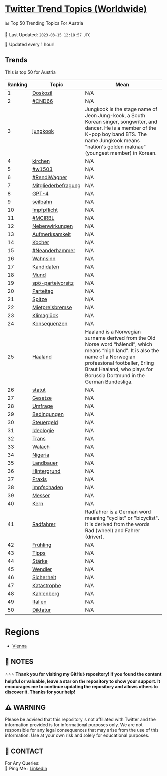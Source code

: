 [Twitter Trend Topics (Worldwide)](https://github.com/ErcinDedeoglu/Twitter-Trend-Topics)
==========


📊 Top 50 Trending Topics For Austria

📆 Last Updated: `2023-03-15 12:18:57 UTC`

🔧 Updated every 1 hour!


## Trends

This is top 50 for Austria

| Ranking | Topic | Mean |
| ------- | ------------ | ------------ |
| 1 | [Doskozil](http://twitter.com/search?q=Doskozil) | N/A |
| 2 | [#CND66](http://twitter.com/search?q=%23CND66) | N/A |
| 3 | [jungkook](http://twitter.com/search?q=jungkook) | Jungkook is the stage name of Jeon Jung-kook, a South Korean singer, songwriter, and dancer. He is a member of the K-pop boy band BTS. The name Jungkook means "nation's golden maknae" (youngest member) in Korean. |
| 4 | [kirchen](http://twitter.com/search?q=kirchen) | N/A |
| 5 | [#w1503](http://twitter.com/search?q=%23w1503) | N/A |
| 6 | [#RendiWagner](http://twitter.com/search?q=%23RendiWagner) | N/A |
| 7 | [Mitgliederbefragung](http://twitter.com/search?q=Mitgliederbefragung) | N/A |
| 8 | [GPT-4](http://twitter.com/search?q=GPT-4) | N/A |
| 9 | [seilbahn](http://twitter.com/search?q=seilbahn) | N/A |
| 10 | [Impfpflicht](http://twitter.com/search?q=Impfpflicht) | N/A |
| 11 | [#MCIRBL](http://twitter.com/search?q=%23MCIRBL) | N/A |
| 12 | [Nebenwirkungen](http://twitter.com/search?q=Nebenwirkungen) | N/A |
| 13 | [Aufmerksamkeit](http://twitter.com/search?q=Aufmerksamkeit) | N/A |
| 14 | [Kocher](http://twitter.com/search?q=Kocher) | N/A |
| 15 | [#Neanderhammer](http://twitter.com/search?q=%23Neanderhammer) | N/A |
| 16 | [Wahnsinn](http://twitter.com/search?q=Wahnsinn) | N/A |
| 17 | [Kandidaten](http://twitter.com/search?q=Kandidaten) | N/A |
| 18 | [Mund](http://twitter.com/search?q=Mund) | N/A |
| 19 | [spö-parteivorsitz](http://twitter.com/search?q=sp%c3%b6-parteivorsitz) | N/A |
| 20 | [Parteitag](http://twitter.com/search?q=Parteitag) | N/A |
| 21 | [Spitze](http://twitter.com/search?q=Spitze) | N/A |
| 22 | [Mietpreisbremse](http://twitter.com/search?q=Mietpreisbremse) | N/A |
| 23 | [Klimaglück](http://twitter.com/search?q=Klimagl%c3%bcck) | N/A |
| 24 | [Konsequenzen](http://twitter.com/search?q=Konsequenzen) | N/A |
| 25 | [Haaland](http://twitter.com/search?q=Haaland) | Haaland is a Norwegian surname derived from the Old Norse word “hálendi”, which means “high land”. It is also the name of a Norwegian professional footballer, Erling Braut Haaland, who plays for Borussia Dortmund in the German Bundesliga. |
| 26 | [statut](http://twitter.com/search?q=statut) | N/A |
| 27 | [Gesetze](http://twitter.com/search?q=Gesetze) | N/A |
| 28 | [Umfrage](http://twitter.com/search?q=Umfrage) | N/A |
| 29 | [Bedingungen](http://twitter.com/search?q=Bedingungen) | N/A |
| 30 | [Steuergeld](http://twitter.com/search?q=Steuergeld) | N/A |
| 31 | [Ideologie](http://twitter.com/search?q=Ideologie) | N/A |
| 32 | [Trans](http://twitter.com/search?q=Trans) | N/A |
| 33 | [Walach](http://twitter.com/search?q=Walach) | N/A |
| 34 | [Nigeria](http://twitter.com/search?q=Nigeria) | N/A |
| 35 | [Landbauer](http://twitter.com/search?q=Landbauer) | N/A |
| 36 | [Hintergrund](http://twitter.com/search?q=Hintergrund) | N/A |
| 37 | [Praxis](http://twitter.com/search?q=Praxis) | N/A |
| 38 | [Impfschaden](http://twitter.com/search?q=Impfschaden) | N/A |
| 39 | [Messer](http://twitter.com/search?q=Messer) | N/A |
| 40 | [Kern](http://twitter.com/search?q=Kern) | N/A |
| 41 | [Radfahrer](http://twitter.com/search?q=Radfahrer) | Radfahrer is a German word meaning "cyclist" or "bicyclist". It is derived from the words Rad (wheel) and Fahrer (driver). |
| 42 | [Frühling](http://twitter.com/search?q=Fr%c3%bchling) | N/A |
| 43 | [Tipps](http://twitter.com/search?q=Tipps) | N/A |
| 44 | [Stärke](http://twitter.com/search?q=St%c3%a4rke) | N/A |
| 45 | [Wendler](http://twitter.com/search?q=Wendler) | N/A |
| 46 | [Sicherheit](http://twitter.com/search?q=Sicherheit) | N/A |
| 47 | [Katastrophe](http://twitter.com/search?q=Katastrophe) | N/A |
| 48 | [Kahlenberg](http://twitter.com/search?q=Kahlenberg) | N/A |
| 49 | [Italien](http://twitter.com/search?q=Italien) | N/A |
| 50 | [Diktatur](http://twitter.com/search?q=Diktatur) | N/A |



# Regions

* [Vienna](</Austria/Vienna.md>)



## 📝 NOTES

⭐⭐⭐ **Thank you for visiting my GitHub repository! If you found the content helpful or valuable, leave a star on the repository to show your support. It encourages me to continue updating the repository and allows others to discover it. Thanks for your help!**


## ⚠️ WARNING

Please be advised that this repository is not affiliated with Twitter and the information provided is for informational purposes only. We are not responsible for any legal consequences that may arise from the use of this information. Use at your own risk and solely for educational purposes.


## 📨 CONTACT

 For Any Queries:  
            🏓 Ping Me : [LinkedIn](https://www.linkedin.com/in/ercindedeoglu/)
